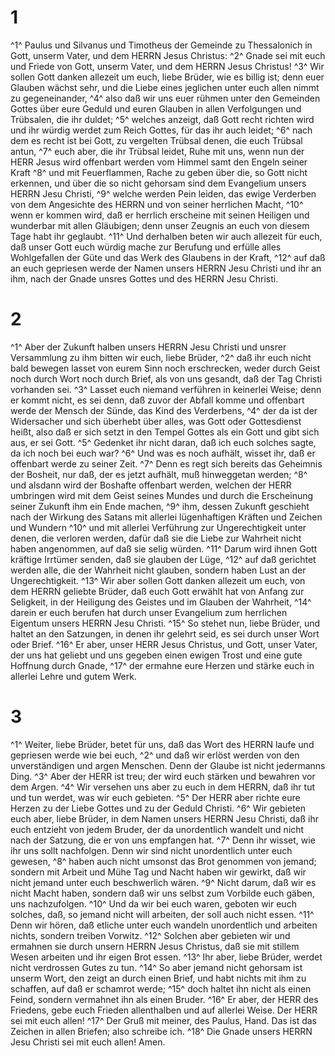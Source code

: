 # 1 
^1^ Paulus und Silvanus und Timotheus der Gemeinde zu Thessalonich in Gott, unserm Vater, und dem HERRN Jesus Christus: ^2^ Gnade sei mit euch und Friede von Gott, unserm Vater, und dem HERRN Jesus Christus! ^3^ Wir sollen Gott danken allezeit um euch, liebe Brüder, wie es billig ist; denn euer Glauben wächst sehr, und die Liebe eines jeglichen unter euch allen nimmt zu gegeneinander, ^4^ also daß wir uns euer rühmen unter den Gemeinden Gottes über eure Geduld und euren Glauben in allen Verfolgungen und Trübsalen, die ihr duldet; ^5^ welches anzeigt, daß Gott recht richten wird und ihr würdig werdet zum Reich Gottes, für das ihr auch leidet; ^6^ nach dem es recht ist bei Gott, zu vergelten Trübsal denen, die euch Trübsal antun, ^7^ euch aber, die ihr Trübsal leidet, Ruhe mit uns, wenn nun der HERR Jesus wird offenbart werden vom Himmel samt den Engeln seiner Kraft ^8^ und mit Feuerflammen, Rache zu geben über die, so Gott nicht erkennen, und über die so nicht gehorsam sind dem Evangelium unsers HERRN Jesu Christi, ^9^ welche werden Pein leiden, das ewige Verderben von dem Angesichte des HERRN und von seiner herrlichen Macht, ^10^ wenn er kommen wird, daß er herrlich erscheine mit seinen Heiligen und wunderbar mit allen Gläubigen; denn unser Zeugnis an euch von diesem Tage habt ihr geglaubt. ^11^ Und derhalben beten wir auch allezeit für euch, daß unser Gott euch würdig mache zur Berufung und erfülle alles Wohlgefallen der Güte und das Werk des Glaubens in der Kraft, ^12^ auf daß an euch gepriesen werde der Namen unsers HERRN Jesu Christi und ihr an ihm, nach der Gnade unsres Gottes und des HERRN Jesu Christi. 

# 2 
^1^ Aber der Zukunft halben unsers HERRN Jesu Christi und unsrer Versammlung zu ihm bitten wir euch, liebe Brüder, ^2^ daß ihr euch nicht bald bewegen lasset von eurem Sinn noch erschrecken, weder durch Geist noch durch Wort noch durch Brief, als von uns gesandt, daß der Tag Christi vorhanden sei. ^3^ Lasset euch niemand verführen in keinerlei Weise; denn er kommt nicht, es sei denn, daß zuvor der Abfall komme und offenbart werde der Mensch der Sünde, das Kind des Verderbens, ^4^ der da ist der Widersacher und sich überhebt über alles, was Gott oder Gottesdienst heißt, also daß er sich setzt in den Tempel Gottes als ein Gott und gibt sich aus, er sei Gott. ^5^ Gedenket ihr nicht daran, daß ich euch solches sagte, da ich noch bei euch war? ^6^ Und was es noch aufhält, wisset ihr, daß er offenbart werde zu seiner Zeit. ^7^ Denn es regt sich bereits das Geheimnis der Bosheit, nur daß, der es jetzt aufhält, muß hinweggetan werden; ^8^ und alsdann wird der Boshafte offenbart werden, welchen der HERR umbringen wird mit dem Geist seines Mundes und durch die Erscheinung seiner Zukunft ihm ein Ende machen, ^9^ ihm, dessen Zukunft geschieht nach der Wirkung des Satans mit allerlei lügenhaftigen Kräften und Zeichen und Wundern ^10^ und mit allerlei Verführung zur Ungerechtigkeit unter denen, die verloren werden, dafür daß sie die Liebe zur Wahrheit nicht haben angenommen, auf daß sie selig würden. ^11^ Darum wird ihnen Gott kräftige Irrtümer senden, daß sie glauben der Lüge, ^12^ auf daß gerichtet werden alle, die der Wahrheit nicht glauben, sondern haben Lust an der Ungerechtigkeit. ^13^ Wir aber sollen Gott danken allezeit um euch, von dem HERRN geliebte Brüder, daß euch Gott erwählt hat von Anfang zur Seligkeit, in der Heiligung des Geistes und im Glauben der Wahrheit, ^14^ darein er euch berufen hat durch unser Evangelium zum herrlichen Eigentum unsers HERRN Jesu Christi. ^15^ So stehet nun, liebe Brüder, und haltet an den Satzungen, in denen ihr gelehrt seid, es sei durch unser Wort oder Brief. ^16^ Er aber, unser HERR Jesus Christus, und Gott, unser Vater, der uns hat geliebt und uns gegeben einen ewigen Trost und eine gute Hoffnung durch Gnade, ^17^ der ermahne eure Herzen und stärke euch in allerlei Lehre und gutem Werk. 

# 3 
^1^ Weiter, liebe Brüder, betet für uns, daß das Wort des HERRN laufe und gepriesen werde wie bei euch, ^2^ und daß wir erlöst werden von den unverständigen und argen Menschen. Denn der Glaube ist nicht jedermanns Ding. ^3^ Aber der HERR ist treu; der wird euch stärken und bewahren vor dem Argen. ^4^ Wir versehen uns aber zu euch in dem HERRN, daß ihr tut und tun werdet, was wir euch gebieten. ^5^ Der HERR aber richte eure Herzen zu der Liebe Gottes und zu der Geduld Christi. ^6^ Wir gebieten euch aber, liebe Brüder, in dem Namen unsers HERRN Jesu Christi, daß ihr euch entzieht von jedem Bruder, der da unordentlich wandelt und nicht nach der Satzung, die er von uns empfangen hat. ^7^ Denn ihr wisset, wie ihr uns sollt nachfolgen. Denn wir sind nicht unordentlich unter euch gewesen, ^8^ haben auch nicht umsonst das Brot genommen von jemand; sondern mit Arbeit und Mühe Tag und Nacht haben wir gewirkt, daß wir nicht jemand unter euch beschwerlich wären. ^9^ Nicht darum, daß wir es nicht Macht haben, sondern daß wir uns selbst zum Vorbilde euch gäben, uns nachzufolgen. ^10^ Und da wir bei euch waren, geboten wir euch solches, daß, so jemand nicht will arbeiten, der soll auch nicht essen. ^11^ Denn wir hören, daß etliche unter euch wandeln unordentlich und arbeiten nichts, sondern treiben Vorwitz. ^12^ Solchen aber gebieten wir und ermahnen sie durch unsern HERRN Jesus Christus, daß sie mit stillem Wesen arbeiten und ihr eigen Brot essen. ^13^ Ihr aber, liebe Brüder, werdet nicht verdrossen Gutes zu tun. ^14^ So aber jemand nicht gehorsam ist unserm Wort, den zeigt an durch einen Brief, und habt nichts mit ihm zu schaffen, auf daß er schamrot werde; ^15^ doch haltet ihn nicht als einen Feind, sondern vermahnet ihn als einen Bruder. ^16^ Er aber, der HERR des Friedens, gebe euch Frieden allenthalben und auf allerlei Weise. Der HERR sei mit euch allen! ^17^ Der Gruß mit meiner, des Paulus, Hand. Das ist das Zeichen in allen Briefen; also schreibe ich. ^18^ Die Gnade unsers HERRN Jesu Christi sei mit euch allen! Amen. 